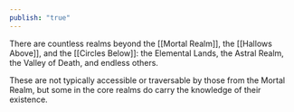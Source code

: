 ```yaml
---
publish: "true"
---
```


There are countless realms beyond the [[Mortal Realm]], the [[Hallows Above]], and the [[Circles Below]]: the Elemental Lands, the Astral Realm, the Valley of Death, and endless others. 

These are not typically accessible or traversable by those from the Mortal Realm, but some in the core realms do carry the knowledge of their existence.